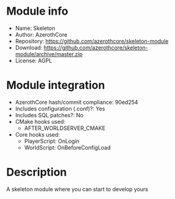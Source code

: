 # Module info

- Name: Skeleton
- Author: AzerothCore
- Repository: https://github.com/azerothcore/skeleton-module
- Download: https://github.com/azerothcore/skeleton-module/archive/master.zip
- License: AGPL

# Module integration

- AzerothCore hash/commit compliance: 90ed254
- Includes configuration (.conf)?: Yes
- Includes SQL patches?: No
- CMake hooks used:
    + AFTER_WORLDSERVER_CMAKE
- Core hooks used: 
    + PlayerScript: OnLogin
    + WorldScript: OnBeforeConfigLoad

# Description

A skeleton module where you can start to develop yours
